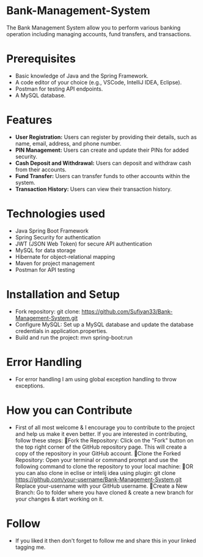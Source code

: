 # Bank-Management-System
The Bank Management System allow you to perform various banking operation including managing accounts, fund transfers, and transactions.

# Prerequisites
- Basic knowledge of Java and the Spring Framework.
- A code editor of your choice (e.g., VSCode, IntelliJ IDEA, Eclipse).
- Postman for testing API endpoints.
- A MySQL database.

# Features
- **User Registration:** Users can register by providing their details, such as name, email, address, and phone number.
- **PIN Management:** Users can create and update their PINs for added security.
- **Cash Deposit and Withdrawal:** Users can deposit and withdraw cash from their accounts.
- **Fund Transfer:** Users can transfer funds to other accounts within the system.
- **Transaction History:** Users can view their transaction history.

# Technologies used
- Java Spring Boot Framework
- Spring Security for authentication
- JWT (JSON Web Token) for secure API authentication
- MySQL for data storage
- Hibernate for object-relational mapping
- Maven for project management
- Postman for API testing

# Installation and Setup
- Fork repository: git clone: https://github.com/Sufiyan33/Bank-Management-System.git
- Configure MySQL: Set up a MySQL database and update the database credentials in application.properties.
- Build and run the project: mvn spring-boot:run

# Error Handling
- For error handling I am using global exception handling to throw exceptions.

# How you can Contribute
- First of all most welcome & I encourage you to contribute to the project and help us make it even better. If you are interested in contributing, follow these steps:
🔺Fork the Repository: Click on the "Fork" button on the top right corner of the GitHub repository page. This will create a copy of the repository in your GitHub account.
🔺Clone the Forked Repository: Open your terminal or command prompt and use the following command to clone the repository to your local machine:
🔺OR you can also clone in eclise or intelij idea using plugin:
git clone https://github.com/your-username/Bank-Management-System.git
Replace your-username with your GitHub username.
🔺Create a New Branch: Go to folder where you have cloned & create a new branch for your changes & start working on it.

# Follow
- If you liked it then don't forget to follow me and share this in your linked tagging me.

